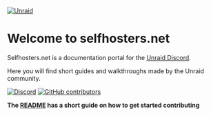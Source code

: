 [![Unraid](https://raw.githubusercontent.com/selfhosters/unRAID-CA-templates/master/.github/ISSUE_TEMPLATE/discord_unraid_unraid.png )](https://discord.gg/qWPbc8R)

# Welcome to selfhosters.net

Selfhosters.net is a documentation portal for the [Unraid Discord](https://discord.gg/qWPbc8R).

Here you will find short guides and walkthroughs made by the Unraid community.

[![Discord](https://img.shields.io/discord/641230698166091777?color=%23ff8c2f&label=Discord&logo=discord&logoColor=%23ff8c2f&style=for-the-badge)](https://discord.gg/qWPbc8R)
[![GitHub contributors](https://img.shields.io/github/contributors/selfhosters/selfhosters.net.svg?color=%23ff8c2f&style=for-the-badge)](https://github.com/selfhosters/selfhosters.net/graphs/contributors)

__The [README](https://github.com/selfhosters/selfhosters.net/blob/master/README.md) has a short guide on how to get started contributing__
